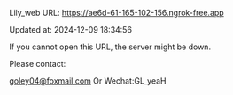 Lily_web URL: https://ae6d-61-165-102-156.ngrok-free.app

Updated at: 2024-12-09 18:34:56

If you cannot open this URL, the server might be down.

Please contact: 

goley04@foxmail.com Or Wechat:GL_yeaH